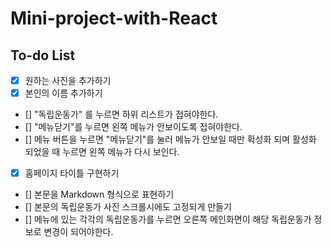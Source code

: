# Mini-project-with-React

## To-do List

- [x] 원하는 사진을 추가하기
- [x] 본인의 이름 추가하기
- [] "독립운동가" 를 누르면 하위 리스트가 접혀야한다.
- [] "메뉴닫기"를 누르면 왼쪽 메뉴가 안보이도록 접혀야한다.
- [] 메뉴 버튼을 누르면 "메뉴닫기"를 눌러 메뉴가 안보일 때만
  확성화 되며 활성화 되었을 때 누르면 왼쪽 메뉴가 다시 보인다.
- [x] 홈페이지 타이틀 구현하기
- [] 본문을 Markdown 형식으로 표현하기
- [] 본문의 독립운동가 사진 스크롤시에도 고정되게 만들기
- [] 메뉴에 있는 각각의 독립운동가를 누르면 오른쪽 메인화면이 해당
  독립운동가 정보로 변경이 되어야한다.
